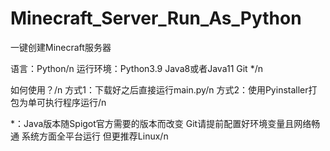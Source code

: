 # Minecraft_Server_Run_As_Python
一键创建Minecraft服务器

语言：Python/n
运行环境：Python3.9 Java8或者Java11 Git  */n

如何使用？/n
方式1：下载好之后直接运行main.py/n
方式2：使用Pyinstaller打包为单可执行程序运行/n

*：Java版本随Spigot官方需要的版本而改变 Git请提前配置好环境变量且网络畅通 系统方面全平台运行 但更推荐Linux/n

